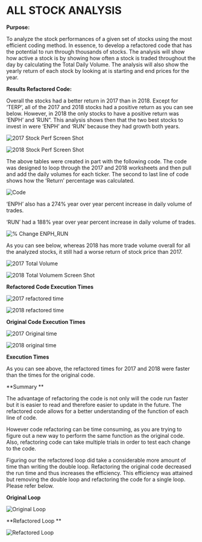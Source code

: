 # ALL STOCK ANALYSIS 

**Purpose:**

To analyze the stock performances of a given set of stocks using the most efficient coding method. In essence, to develop a refactored code that has the potential to run through thousands of stocks.  The analysis will show how active a stock is by showing how often a stock is traded throughout the day by calculating the Total Daily Volume. The analysis will also show the yearly return of each stock by looking at is starting and end prices for the year. 

**Results Refactored Code:**

Overall the stocks had a better return in 2017 than in 2018.  Except for ‘TERP’, all of the 2017 and 2018 stocks had a positive return as you can see below. 
However, in 2018 the only stocks to have a positive return was ‘ENPH’ and ‘RUN”.  This analysis shows then that the two best stocks to invest in were ‘ENPH’ and ‘RUN’ because they had growth both years.   

![2017 Stock Perf Screen Shot](https://user-images.githubusercontent.com/92542382/140671490-3293c951-e5ea-4a6b-969e-b3e24a832c95.png)

![2018 Stock Perf Screen Shot](https://user-images.githubusercontent.com/92542382/140671498-24ac1b4e-7b31-4e89-b983-7f1fe84277da.png)

The above tables were created in part with the following code.  The code was designed to loop through the 2017 and 2018 worksheets and then pull and add the daily volumes for each ticker. The second to last line of code shows how the ‘Return’ percentage was calculated. 

![Code](https://user-images.githubusercontent.com/92542382/140671536-e04bb13b-e72f-48e3-a222-dd2532c62c20.png)

‘ENPH’ also has a 274% year over year percent increase in daily volume of trades. 

‘RUN’ had a 188% year over year percent increase in daily volume of trades. 

![% Change ENPH_RUN](https://user-images.githubusercontent.com/92542382/140671566-a93d8399-0f7e-4f01-8203-129bbb2cdba3.png)

As you can see below, whereas 2018 has more trade volume overall for all the analyzed stocks, it still had a worse return of stock price than 2017. 

![2017 Total Volume](https://user-images.githubusercontent.com/92542382/140671626-88fa3416-bb76-4699-a710-db817b3b1185.png)

![2018 Total Volumem Screen Shot](https://user-images.githubusercontent.com/92542382/140671638-ad7aabef-078f-4642-8847-63c792547dde.png)

**Refactored Code Execution Times**

![2017 refactored time](https://user-images.githubusercontent.com/92542382/140671675-f965c0ca-2af8-4796-8830-49c41f3e7e07.png)

![2018 refactored time](https://user-images.githubusercontent.com/92542382/140671789-722a7e16-e042-40e1-94e9-bc9e36fbfe2f.png)

**Original Code Execution Times**

![2017 Original time](https://user-images.githubusercontent.com/92542382/140671889-d13828ca-f08b-4378-940d-a29c0c302d51.png)

![2018 original time](https://user-images.githubusercontent.com/92542382/140671933-70dad6b5-4bd5-4358-bd6e-f903a9dfd65a.png)

**Execution Times**

As you can see above, the refactored times for 2017 and 2018 were faster than the times for the original code. 

**Summary **

The advantage of refactoring the code is not only will the code run faster but it is easier to read and therefore easier to update in the future. The refactored code allows for a better understanding of the function of each line of code. 

However code refactoring can be time consuming, as you are trying to figure out a new way to perform the same function as the original code. Also, refactoring code can take multiple trials in order to test each change to the code. 

Figuring our the refactored loop did take a considerable more amount of time than writing the double loop. Refactoring the original code decreased the run time and thus increases the efficiency. This efficiency was attained but removing the double loop and refactoring the code for a single loop. Please refer below.

**Original Loop**

![Original Loop](https://user-images.githubusercontent.com/92542382/140672010-7ba7ade4-6dda-4381-ab56-ff09a41a1c1b.png)

**Refactored Loop **

![Refactored Loop](https://user-images.githubusercontent.com/92542382/140672031-f220c593-5e96-4ce1-9403-849926a064a0.png)


